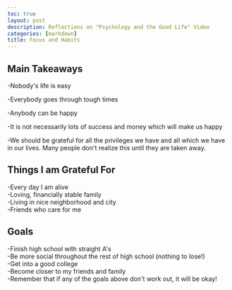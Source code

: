 ```yaml
---
toc: true
layout: post
description: Reflections on "Psychology and the Good Life" Video
categories: [markdown]
title: Focus and Habits
---
```


## Main Takeaways
-Nobody's life is easy   

-Everybody goes through tough times   

-Anybody can be happy   

-It is not necessarily lots of success and money which will make us happy   

-We should be grateful for all the privileges we have and all which we have in our lives. Many people don't realize this until they are taken away.    

## Things I am Grateful For
-Every day I am alive   
-Loving, financially stable family   
-Living in nice neighborhood and city   
-Friends who care for me   

## Goals
-Finish high school with straight A's   
-Be more social throughout the rest of high school (nothing to lose!)   
-Get into a good college    
-Become closer to my friends and family   
-Remember that if any of the goals above don't work out, it will be okay!